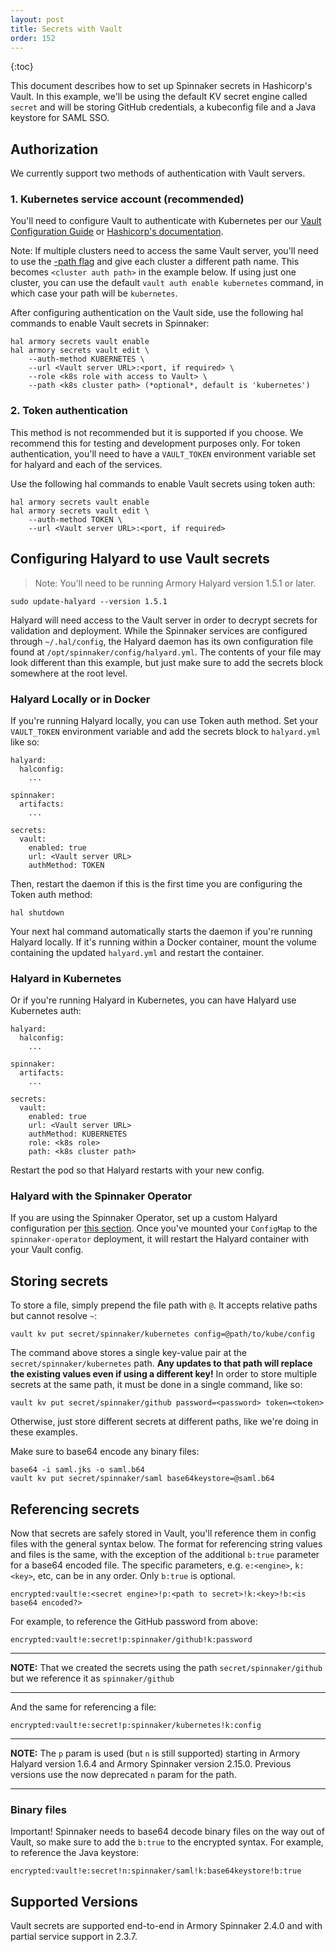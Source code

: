 ```yaml
---
layout: post
title: Secrets with Vault
order: 152
---
```


{:toc}


This document describes how to set up Spinnaker secrets in Hashicorp's Vault. In this example, we'll be using the default KV secret engine called `secret` and will be storing GitHub credentials, a kubeconfig file and a Java keystore for SAML SSO.

## Authorization

We currently support two methods of authentication with Vault servers.

### 1. Kubernetes service account (recommended)

You'll need to configure Vault to authenticate with Kubernetes per our [Vault Configuration Guide](/spinnaker-install-admin-guides/vault-configuration/) or [Hashicorp's documentation](https://www.vaultproject.io/docs/auth/kubernetes.html#configuration).

Note: If multiple clusters need to access the same Vault server, you'll need to use the [-path flag](https://www.vaultproject.io/docs/commands/auth/enable.html#usage) and give each cluster a different path name. This becomes `<cluster auth path>` in the example below. If using just one cluster, you can use the default `vault auth enable kubernetes` command, in which case your path will be `kubernetes`.

After configuring authentication on the Vault side, use the following hal commands to enable Vault secrets in Spinnaker:
```
hal armory secrets vault enable
hal armory secrets vault edit \
    --auth-method KUBERNETES \
    --url <Vault server URL>:<port, if required> \
    --role <k8s role with access to Vault> \
    --path <k8s cluster path> (*optional*, default is 'kubernetes')
```

### 2. Token authentication

This method is not recommended but it is supported if you choose. We recommend this for testing and development purposes only. For token authentication, you'll need to have a `VAULT_TOKEN` environment variable set for halyard and each of the services.

Use the following hal commands to enable Vault secrets using token auth:
```
hal armory secrets vault enable
hal armory secrets vault edit \
    --auth-method TOKEN \
    --url <Vault server URL>:<port, if required>
```

## Configuring Halyard to use Vault secrets
>Note: You'll need to be running Armory Halyard version 1.5.1 or later.
```
sudo update-halyard --version 1.5.1
``` 

Halyard will need access to the Vault server in order to decrypt secrets for validation and deployment. While the Spinnaker services are configured through `~/.hal/config`, the Halyard daemon has its own configuration file found at `/opt/spinnaker/config/halyard.yml`. The contents of your file may look different than this example, but just make sure to add the secrets block somewhere at the root level.

### Halyard Locally or in Docker
If you're running Halyard locally, you can use Token auth method. Set your `VAULT_TOKEN` environment variable and add the secrets block to `halyard.yml` like so:

```
halyard:
  halconfig:
    ...

spinnaker:
  artifacts:
    ...

secrets:
  vault:
    enabled: true
    url: <Vault server URL>
    authMethod: TOKEN
```
Then, restart the daemon if this is the first time you are configuring the Token auth method:
```
hal shutdown
```
Your next hal command automatically starts the daemon if you're running Halyard locally. If it's running within a Docker container, mount the volume containing the updated `halyard.yml` and restart the container.

### Halyard in Kubernetes
Or if you're running Halyard in Kubernetes, you can have Halyard use Kubernetes auth:
```
halyard:
  halconfig:
    ...

spinnaker:
  artifacts:
    ...

secrets:
  vault:
    enabled: true
    url: <Vault server URL>
    authMethod: KUBERNETES
    role: <k8s role>
    path: <k8s cluster path>
```
Restart the pod so that Halyard restarts with your new config. 

### Halyard with the Spinnaker Operator
If you are using the Spinnaker Operator, set up a custom Halyard configuration per [this section](https://docs.armory.io/spinnaker/operator/#custom-halyard-configuration). Once you've mounted your `ConfigMap` to the `spinnaker-operator` deployment, it will restart the Halyard container with your Vault config.

## Storing secrets
To store a file, simply prepend the file path with `@`. It accepts relative paths but cannot resolve `~`: 

```
vault kv put secret/spinnaker/kubernetes config=@path/to/kube/config
```
The command above stores a single key-value pair at the `secret/spinnaker/kubernetes` path. **Any updates to that path will replace the existing values even if using a different key!** In order to store multiple secrets at the same path, it must be done in a single command, like so:
```
vault kv put secret/spinnaker/github password=<password> token=<token>
```
Otherwise, just store different secrets at different paths, like we're doing in these examples.

Make sure to base64 encode any binary files:
```
base64 -i saml.jks -o saml.b64
vault kv put secret/spinnaker/saml base64keystore=@saml.b64
```


## Referencing secrets

Now that secrets are safely stored in Vault, you'll reference them in config files with the general syntax below. The format for referencing string values and files is the same, with the exception of the additional `b:true` parameter for a base64 encoded file. The specific parameters, e.g. `e:<engine>`, `k:<key>`, etc, can be in any order. Only `b:true` is optional.

```
encrypted:vault!e:<secret engine>!p:<path to secret>!k:<key>!b:<is base64 encoded?>
``` 


For example, to reference the GitHub password from above:
```
encrypted:vault!e:secret!p:spinnaker/github!k:password
```

---
**NOTE:** That we created the secrets using the path `secret/spinnaker/github` but we reference it as `spinnaker/github`

---

And the same for referencing a file:
```
encrypted:vault!e:secret!p:spinnaker/kubernetes!k:config
```

---
**NOTE:** The `p` param is used (but `n` is still supported) starting in Armory Halyard version 1.6.4 and Armory Spinnaker version 2.15.0. Previous versions use the now deprecated `n` param for the path. 

---

### Binary files

Important! Spinnaker needs to base64 decode binary files on the way out of Vault, so make sure to add the `b:true` to the encrypted syntax. For example, to reference the Java keystore:
```
encrypted:vault!e:secret!n:spinnaker/saml!k:base64keystore!b:true
```


## Supported Versions

Vault secrets are supported end-to-end in Armory Spinnaker 2.4.0 and with partial service support in 2.3.7.
